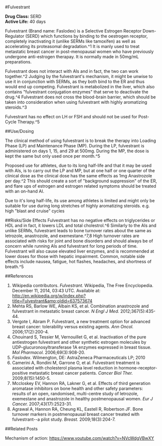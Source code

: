 #Fulvestrant

**Drug Class:** SERD   
**Active Life:** 40 days

Fulvestrant (Brand name: Faslodex) is a Selective Estrogen Receptor Down-Regulator (SERD) which functions by binding to the oestrogen receptor, completely inactivating it (unlike SERMs like tamoxifen) as well as accelerating its proteasomal degradation.^1 It is manly used to treat metastatic breast cancer in post-menopausal women who have previously undergone anti-estrogen therapay. It is normally made in 50mg/mL preparations.

Fulvestrant does not interact with AIs and in fact, the two can work together.^2 Judging by the fulvestrant's mechanism, it might be unwise to use it in conjunction with SERMs, as they both bind to the ER and thus would end up competing. Fulvestrant is metabolized in the liver, which also contains "fulvestrant conjugation enzymes" that serve to deactivate the drug.^4 Fulvestrant does not cross the blood-brain barrier, which should be taken into consideration when using fulvestrant with highly aromatizing steroids.^3 

Fulvestrant has no effect on LH or FSH and should not be used for Post-Cycle Therapy.^5


##Use/Dosing

The clinical method of using fulvestrant is to break the therapy into Loading Phase (LP) and Maintenance Phase (MP). During the LP, fulvestrant is administered on days 1, 15, and 29 at 500mg. During the MP, the dose is kept the same but only used once per month.^5

Proposed use for athletes, due to its long half-life and that it may be used with AIs, is to carry out the LP and MP, but at one half or one quarter of the clinical dose as the clinical dose has the same effects as 1mg Anastrozole per day.^2 This should create a sort of "background suppression" of the ER, and flare ups of estrogen and estrogen related symptoms should be treated with an on-hand AI.

Due to it's long half-life, its use among athletes is limited and might only be suitable for use during long stretches of highly aromatizing steroids. e.g. high "blast and cruise" cycles


##Risks/Side Effects
Fulvestrant has no negative effects on triglycerides or HDL and in fact, it lowers LDL and total cholestrol.^6 Similarly to the AIs and unlike SERMs, fulvestrant leads to bone turnover rates about the same as letrozole, anastrozole, and exemestane.^7,8 High turnover rates are associated with risks for joint and bone disorders and should always be of concern while running AIs and fulvestrant for long periods of time.  Fulvestrant will also cause elevated liver enzymes, and is recommended at lower doses for those with hepatic impairment. Common, notable side effects include nausea, fatigue, hot flashes, headaches, and shortness of breath.^5


##References

1. Wikipedia contributors. *Fulvestrant.* Wikipedia, The Free Encyclopedia. December 11, 2014, 03:43 UTC. Available at: http://en.wikipedia.org/w/index.php?title=Fulvestrant&amp;oldid=637573674
2. Mehta RS, Barlow WE, Albain KS, et al. Combination anastrozole and fulvestrant in metastatic breast cancer. *N Engl J Med.* 2012;367(5):435-44.
3. Vergote I, Abram P. Fulvestrant, a new treatment option for advanced breast cancer: tolerability versus existing agents. *Ann Oncol.* 2006;17(2):200-4.
4. Chouinard S, Tessier M, Vernouillet G, et al. Inactivation of the pure antiestrogen fulvestrant and other synthetic estrogen molecules by UDP-glucuronosyltransferase 1A enzymes expressed in breast tissue. *Mol Pharmacol.* 2006;69(3):908-20.
5. *Faslodex*. Wilmengton, DE: AstraZeneca Pharmaceuticals LP; 2010
6. Camerini A, Rondini M, Garrone O, et al. Fulvestrant treatment is associated with cholesterol plasma level reduction in hormone-receptor-positive metastatic breast cancer patients. *Cancer Biol Ther.* 2009;8(15):1450-5.
7. Mccloskey EV, Hannon RA, Lakner G, et al. Effects of third generation aromatase inhibitors on bone health and other safety parameters: results of an open, randomised, multi-centre study of letrozole, exemestane and anastrozole in healthy postmenopausal women. *Eur J Cancer.* 2007;43(17):2523-31.
8. Agrawal A, Hannon RA, Cheung KL, Eastell R, Robertson JF. Bone turnover markers in postmenopausal breast cancer treated with fulvestrant--a pilot study. *Breast.* 2009;18(3):204-7.



##Related Posts


Mechanism of action: https://www.youtube.com/watch?v=NVcWdgVBwXY